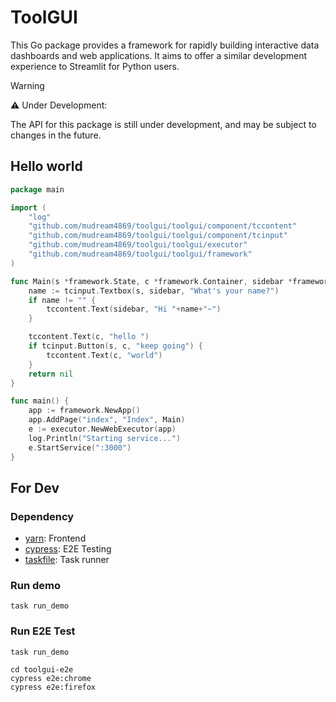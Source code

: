 # ToolGUI

This Go package provides a framework for rapidly building interactive data
dashboards and web applications. It aims to offer a similar development
experience to Streamlit for Python users.

> [!WARNING]
> ⚠️ Under Development:
> 
> The API for this package is still under development,
> and may be subject to changes in the future.

## Hello world

```go
package main

import (
	"log"
	"github.com/mudream4869/toolgui/toolgui/component/tccontent"
	"github.com/mudream4869/toolgui/toolgui/component/tcinput"
	"github.com/mudream4869/toolgui/toolgui/executor"
	"github.com/mudream4869/toolgui/toolgui/framework"
)

func Main(s *framework.State, c *framework.Container, sidebar *framework.Container) error {
	name := tcinput.Textbox(s, sidebar, "What's your name?")
	if name != "" {
		tccontent.Text(sidebar, "Hi "+name+"~")
	}

	tccontent.Text(c, "hello ")
	if tcinput.Button(s, c, "keep going") {
		tccontent.Text(c, "world")
	}
	return nil
}

func main() {
	app := framework.NewApp()
	app.AddPage("index", "Index", Main)
	e := executor.NewWebExecutor(app)
	log.Println("Starting service...")
	e.StartService(":3000")
}
```

## For Dev

### Dependency

* [yarn](https://yarnpkg.com/): Frontend
* [cypress](https://www.cypress.io/): E2E Testing
* [taskfile](https://taskfile.dev/): Task runner

### Run demo

```shell
task run_demo
```

### Run E2E Test

```shell
task run_demo
```

```shell
cd toolgui-e2e
cypress e2e:chrome
cypress e2e:firefox
```
